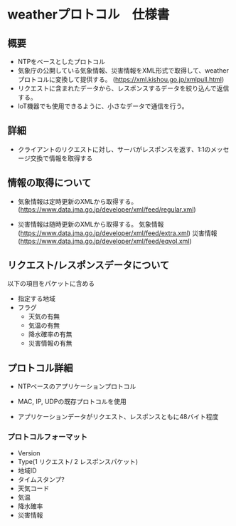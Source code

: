# weatherプロトコル　仕様書

## 概要
- NTPをベースとしたプロトコル
- 気象庁の公開している気象情報、災害情報をXML形式で取得して、weatherプロトコルに変換して提供する。
(https://xml.kishou.go.jp/xmlpull.html)
- リクエストに含まれたデータから、レスポンスするデータを絞り込んで返信する。
- IoT機器でも使用できるように、小さなデータで通信を行う。

## 詳細
- クライアントのリクエストに対し、サーバがレスポンスを返す、1:1のメッセージ交換で情報を取得する


## 情報の取得について
- 気象情報は定時更新のXMLから取得する。
(https://www.data.jma.go.jp/developer/xml/feed/regular.xml)

- 災害情報は随時更新のXMLから取得する。
気象情報
(https://www.data.jma.go.jp/developer/xml/feed/extra.xml)
災害情報
(https://www.data.jma.go.jp/developer/xml/feed/eqvol.xml)

## リクエスト/レスポンスデータについて
以下の項目をパケットに含める

- 指定する地域
- フラグ
    - 天気の有無
    - 気温の有無
    - 降水確率の有無
    - 災害情報の有無


## プロトコル詳細
- NTPベースのアプリケーションプロトコル
- MAC, IP, UDPの既存プロトコルを使用

- アプリケーションデータがリクエスト、レスポンスともに48バイト程度

### プロトコルフォーマット
- Version
- Type(1 リクエスト/ 2 レスポンスパケット)
- 地域ID
- タイムスタンプ?
- 天気コード
- 気温
- 降水確率
- 災害情報
